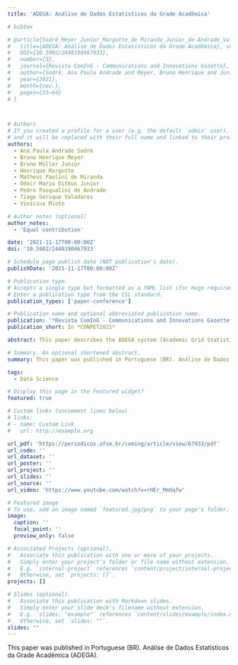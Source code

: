 ```yaml
---
title: 'ADEGA: Análise de Dados Estatísticos da Grade Acadêmica'

# bibtex

# @article{Sodré_Meyer_Junior_Margotte_de Miranda_Junior_de Andrade_Valadares_Mioto_2021, 
#   title={ADEGA: Análise de Dados Estatísticos da Grade Acadêmica}, volume={5}, url={https://periodicos.ufsm.br/coming/article/view/67933}, 
#   DOI={10.5902/2448190467933}, 
#   number={3}, 
#   journal={Revista ComInG - Communications and Innovations Gazette}, 
#   author={Sodré, Ana Paula Andrade and Meyer, Bruno Henrique and Junior, Bruno Müller and Margotte, Henrique and de Miranda, Matheus Paolini and Junior, Odair Mario Ditkun and de Andrade, Pedro Pasqualini and Valadares, Tiago Serique and Mioto, Vinicius}, 
#   year={2021}, 
#   month={nov.}, 
#   pages={55–64} 
# }



# Authors
# If you created a profile for a user (e.g. the default `admin` user), write the username (folder name) here
# and it will be replaced with their full name and linked to their profile.
authors:
  - Ana Paula Andrade Sodré
  - Bruno Henrique Meyer
  - Bruno Müller Junior
  - Henrique Margotte
  - Matheus Paolini de Miranda
  - Odair Mario Ditkun Junior
  - Pedro Pasqualini de Andrade
  - Tiago Serique Valadares
  - Vinícius Mioto

# Author notes (optional)
author_notes:
  - 'Equal contribution'

date: '2021-11-17T00:00:00Z'
doi: '10.5902/2448190467933'

# Schedule page publish date (NOT publication's date).
publishDate: '2021-11-17T00:00:00Z'

# Publication type.
# Accepts a single type but formatted as a YAML list (for Hugo requirements).
# Enter a publication type from the CSL standard.
publication_types: ['paper-conference']

# Publication name and optional abbreviated publication name.
publication: '*Revista ComInG - Communications and Innovations Gazette*'
publication_short: In *CONPET2021*

abstract: This paper describes the ADEGA system (Academic Grid Statistical Data Analysis). The academics management systems, applications used by educational institutions to monitor students academically, usually don’t provide greater functionality than a repository of student grades and attendance. Therefore, ADEGA aims to assist in the management of higher education institution’s course coordination, it uses the history of grades and attendance to provide data and graphics with relevant information that don’t usually are included in other systems, like a risk of academic retirement’s list, a comparative chart of failures by subjects, among others.

# Summary. An optional shortened abstract.
summary: This paper was published in Portuguese (BR). Análise de Dados Estatísticos da Grade Acadêmica (ADEGA).

tags:
  - Data Science

# Display this page in the Featured widget?
featured: true

# Custom links (uncomment lines below)
# links:
# - name: Custom Link
#   url: http://example.org

url_pdf: 'https://periodicos.ufsm.br/coming/article/view/67933/pdf'
url_code: ''
url_dataset: ''
url_poster: ''
url_project: ''
url_slides: ''
url_source: ''
url_video: 'https://www.youtube.com/watch?v=rHEr_MmOqfw'

# Featured image
# To use, add an image named `featured.jpg/png` to your page's folder.
image:
  caption: ''
  focal_point: ''
  preview_only: false

# Associated Projects (optional).
#   Associate this publication with one or more of your projects.
#   Simply enter your project's folder or file name without extension.
#   E.g. `internal-project` references `content/project/internal-project/index.md`.
#   Otherwise, set `projects: []`.
projects: []

# Slides (optional).
#   Associate this publication with Markdown slides.
#   Simply enter your slide deck's filename without extension.
#   E.g. `slides: "example"` references `content/slides/example/index.md`.
#   Otherwise, set `slides: ""`.
slides: ""
---
```


This paper was published in Portuguese (BR). Análise de Dados Estatísticos da Grade Acadêmica (ADEGA).